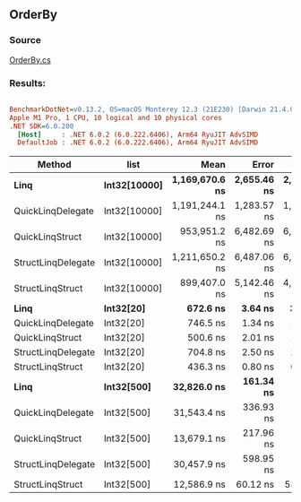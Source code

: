 ﻿## OrderBy

### Source
[OrderBy.cs](../../QuickLinq.Benchmarks/Cases/OrderBy.cs)

### Results:
``` ini

BenchmarkDotNet=v0.13.2, OS=macOS Monterey 12.3 (21E230) [Darwin 21.4.0]
Apple M1 Pro, 1 CPU, 10 logical and 10 physical cores
.NET SDK=6.0.200
  [Host]     : .NET 6.0.2 (6.0.222.6406), Arm64 RyuJIT AdvSIMD
  DefaultJob : .NET 6.0.2 (6.0.222.6406), Arm64 RyuJIT AdvSIMD


```
|             Method |         list |           Mean |       Error |      StdDev |    Gen0 | Allocated |
|------------------- |------------- |---------------:|------------:|------------:|--------:|----------:|
|               **Linq** | **Int32[10000]** | **1,169,670.6 ns** | **2,655.46 ns** | **2,073.21 ns** | **54.6875** |  **120313 B** |
|  QuickLinqDelegate | Int32[10000] | 1,191,244.1 ns | 1,283.57 ns | 1,200.65 ns |       - |       1 B |
|    QuickLinqStruct | Int32[10000] |   953,951.2 ns | 6,482.69 ns | 6,063.91 ns |       - |       1 B |
| StructLinqDelegate | Int32[10000] | 1,211,650.2 ns | 6,487.06 ns | 6,068.00 ns |       - |     346 B |
|   StructLinqStruct | Int32[10000] |   899,407.0 ns | 5,142.46 ns | 4,558.66 ns |       - |     161 B |
|               **Linq** |    **Int32[20]** |       **672.6 ns** |     **3.64 ns** |     **3.41 ns** |  **0.2632** |     **552 B** |
|  QuickLinqDelegate |    Int32[20] |       746.5 ns |     1.34 ns |     1.18 ns |       - |         - |
|    QuickLinqStruct |    Int32[20] |       500.6 ns |     2.01 ns |     1.78 ns |       - |         - |
| StructLinqDelegate |    Int32[20] |       704.8 ns |     2.50 ns |     2.21 ns |  0.0420 |      88 B |
|   StructLinqStruct |    Int32[20] |       436.3 ns |     0.80 ns |     0.74 ns |       - |         - |
|               **Linq** |   **Int32[500]** |    **32,826.0 ns** |   **161.34 ns** |   **150.92 ns** |  **2.9907** |    **6312 B** |
|  QuickLinqDelegate |   Int32[500] |    31,543.4 ns |   336.93 ns |   315.17 ns |       - |         - |
|    QuickLinqStruct |   Int32[500] |    13,679.1 ns |   217.96 ns |   203.88 ns |       - |         - |
| StructLinqDelegate |   Int32[500] |    30,457.9 ns |   598.95 ns |   819.85 ns |  0.0305 |      88 B |
|   StructLinqStruct |   Int32[500] |    12,586.9 ns |    60.12 ns |    53.29 ns |       - |         - |
